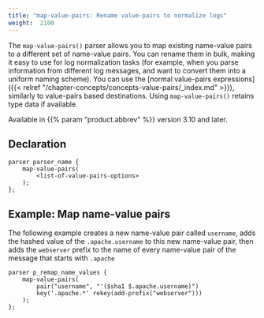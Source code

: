 ```yaml
---
title: "map-value-pairs: Rename value-pairs to normalize logs"
weight:  2100
---
```

<!-- DISCLAIMER: This file is based on the syslog-ng Open Source Edition documentation https://github.com/balabit/syslog-ng-ose-guides/commit/2f4a52ee61d1ea9ad27cb4f3168b95408fddfdf2 and is used under the terms of The syslog-ng Open Source Edition Documentation License. The file has been modified by Axoflow. -->

The `map-value-pairs()` parser allows you to map existing name-value pairs to a different set of name-value pairs. You can rename them in bulk, making it easy to use for log normalization tasks (for example, when you parse information from different log messages, and want to convert them into a uniform naming scheme). You can use the [normal value-pairs expressions]({{< relref "/chapter-concepts/concepts-value-pairs/_index.md" >}}), similarly to value-pairs based destinations. Using `map-value-pairs()` retains type data if available.

Available in {{% param "product.abbrev" %}} version 3.10 and later.

## Declaration

```shell
parser parser_name {
    map-value-pairs(
        <list-of-value-pairs-options>
    );
};
```

## Example: Map name-value pairs

The following example creates a new name-value pair called `username`, adds the hashed value of the `.apache.username` to this new name-value pair, then adds the `webserver` prefix to the name of every name-value pair of the message that starts with `.apache`

```shell
parser p_remap_name_values {
    map-value-pairs(
        pair("username", "'($sha1 $.apache.username)")
        key('.apache.*' rekey(add-prefix("webserver")))
    );
};
```
